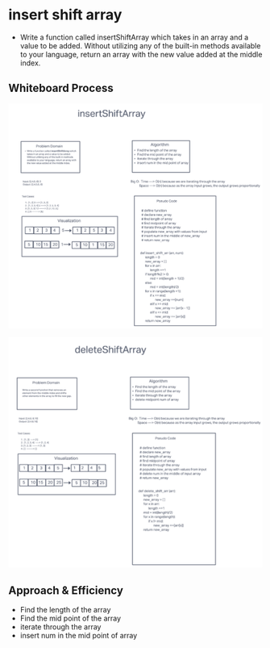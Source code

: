 # insert shift array

- Write a function called insertShiftArray which takes in an array and a value to be added. Without utilizing any of the built-in methods available to your language, return an array with the new value added at the middle index.


## Whiteboard Process

![screenshot](/python/insert_shift_array/screenshot.png)

![strech-goal](/python/insert_shift_array/strech-goal.png)

## Approach & Efficiency

- Find the length of the array
- Find the mid point of the array
- iterate through the array
- insert num in the mid point of array